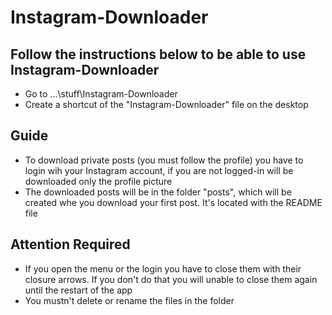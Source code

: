 # Instagram-Downloader
## Follow the instructions below to be able to use Instagram-Downloader

* Go to ...\stuff\Instagram-Downloader
* Create a shortcut of the "Instagram-Downloader" file on the desktop

## Guide
* To download private posts (you must follow the profile) you have to login wih your Instagram account, if you are not logged-in will be downloaded only the profile picture
* The downloaded posts will be in the folder "posts", which will be created whe you download your first post. It's located with the README file

## Attention Required
* If you open the menu or the login you have to close them with their closure arrows. If you don't do that you will unable to close them again until the restart of the app  
* You mustn't delete or rename the files in the folder
